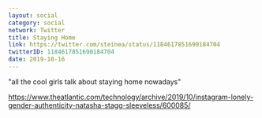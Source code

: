 ```yaml
---
layout: social
category: social
network: Twitter
title: Staying Home
link: https://twitter.com/steinea/status/1184617851690184704
twitterID: 1184617851690184704
date: 2019-10-16
---
```


"all the cool girls talk about staying home nowadays"

<https://www.theatlantic.com/technology/archive/2019/10/instagram-lonely-gender-authenticity-natasha-stagg-sleeveless/600085/>
